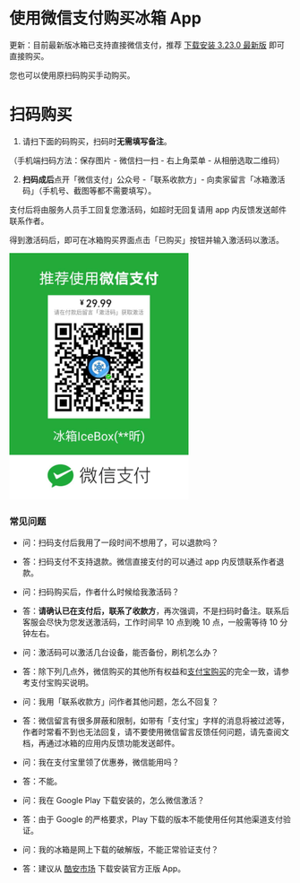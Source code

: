 <script src="/main.js?raw=true"></script>

# 使用微信支付购买冰箱 App

更新：目前最新版冰箱已支持直接微信支付，推荐 [下载安装 3.23.0 最新版](http://beta.catchingnow.cn/icebox_coolapk_3.23.0_beta.apk) 即可直接购买。

您也可以使用原扫码购买手动购买。

# 扫码购买

1. 请扫下面的码购买，扫码时**无需填写备注**。

（手机端扫码方法：保存图片 - 微信扫一扫 - 右上角菜单 - 从相册选取二维码）

2. **扫码成后**点开「微信支付」公众号 -「联系收款方」- 向卖家留言「冰箱激活码」（手机号、截图等都不需要填写）。

支付后将由服务人员手工回复您激活码，如超时无回复请用 app 内反馈发送邮件联系作者。

得到激活码后，即可在冰箱购买界面点击「已购买」按钮并输入激活码以激活。

<img src="/wechatpay.jpg?raw=true" width="320">

### 常见问题

- 问：扫码支付后我用了一段时间不想用了，可以退款吗？
- 答：扫码支付不支持退款。微信直接支付的可以通过 app 内反馈联系作者退款。

- 问：扫码购买后，作者什么时候给我激活码？
- 答：**请确认已在支付后，联系了收款方**，再次强调，不是扫码时备注。联系后客服会尽快为您发送激活码，工作时间早 10 点到晚 10 点，一般需等待 10 分钟左右。

- 问：激活码可以激活几台设备，能否备份，刷机怎么办？
- 答：除下列几点外，微信购买的其他所有权益和[支付宝购买](https://iceboxdoc.catchingnow.com/%E8%BD%AF%E4%BB%B6%E8%B4%AD%E4%B9%B0%E8%AF%B4%E6%98%8E)的完全一致，请参考支付宝购买说明。

- 问：我用「联系收款方」问作者其他问题，怎么不回复？
- 答：微信留言有很多屏蔽和限制，如带有「支付宝」字样的消息将被过滤等，作者时常看不到也无法回复，请不要使用微信留言反馈任何问题，请先查阅文档，再通过冰箱的应用内反馈功能发送邮件。

- 问：我在支付宝里领了优惠券，微信能用吗？
- 答：不能。

- 问：我在 Google Play 下载安装的，怎么微信激活？
- 答：由于 Google 的严格要求，Play 下载的版本不能使用任何其他渠道支付验证。

- 问：我的冰箱是网上下载的破解版，不能正常验证支付？
- 答：建议从 [酷安市场](https://coolapk.com/apk/com.catchingnow.icebox) 下载安装官方正版 App。

